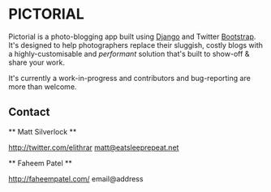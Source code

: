 PICTORIAL
=========

Pictorial is a photo-blogging app built using <a href="http://djangoproject.com/">Django</a> and Twitter <a href="http://twitter.github.com/bootstrap/">Bootstrap</a>. It's designed to help photographers replace their sluggish, costly blogs with a highly-customisable and *performant* solution that's built to show-off & share your work.

It's currently a work-in-progress and contributors and bug-reporting are more than welcome.

Contact
-------

** Matt Silverlock **

http://twitter.com/elithrar
matt@eatsleeprepeat.net

** Faheem Patel **

http://faheempatel.com/
email@address